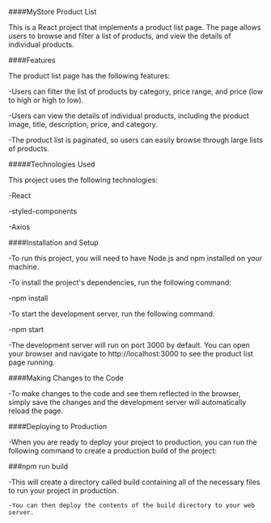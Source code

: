 
####MyStore Product List



This is a React project that implements a product list page. The page allows users to browse and filter a list of products, and view the details of individual products.



####Features



The product list page has the following features:

  -Users can filter the list of products by category, price range, and price (low to high or high to low).

  -Users can view the details of individual products, including the product image, title, description, price, and category.

  -The product list is paginated, so users can easily browse through large lists of products.





#####Technologies Used



This project uses the following technologies:

 -React
 
 -styled-components

 -Axios




####Installation and Setup

  -To run this project, you will need to have Node.js and npm installed on your machine.

  -To install the project's dependencies, run the following command: 

  -npm install

  -To start the development server, run the following command:

  -npm start

  -The development server will run on port 3000 by default. You can open your browser and navigate to http://localhost:3000 to see the product list page running.





####Making Changes to the Code

  -To make changes to the code and see them reflected in the browser, simply save the changes and the development server will automatically reload the page.




####Deploying to Production



  -When you are ready to deploy your project to production, you can run the following command to create a production build of the project:

###npm run build

   -This will create a directory called build containing all of the necessary files to run your project in production.

    -You can then deploy the contents of the build directory to your web server.
